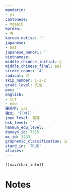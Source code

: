 ```yaml
---
mandarin:
- yì
cantonese:
- ngaai6
korean:
- 예
korean_native: ''
japanese:
- GAI
japanese_nanori: ''
vietnamese:
middle_chinese_initial: ŋ
middle_chinese_final: ɨɐi
stroke_count: '4'
radical: 刀
skip_number: 1-2-2
grade_level: 先進
pos: ''
english:
- cut
- mow
羅馬字: yai
韓文: '[[얘]]'
joyo_level: 高等
hsk_level: ''
hanmun_edu_level: ''
danayo_id: 7515
mc_id: 3233
graphemic_classification: 乂
stand_in: 'TRUE'
aliases:
---
```

```meta-bind-embed
[[nav/char_info]]
```

# Notes
